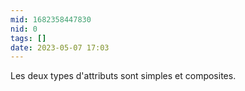 ```yaml
---
mid: 1682358447830
nid: 0
tags: []
date: 2023-05-07 17:03
---
```


Les deux types d'attributs sont simples et composites.

